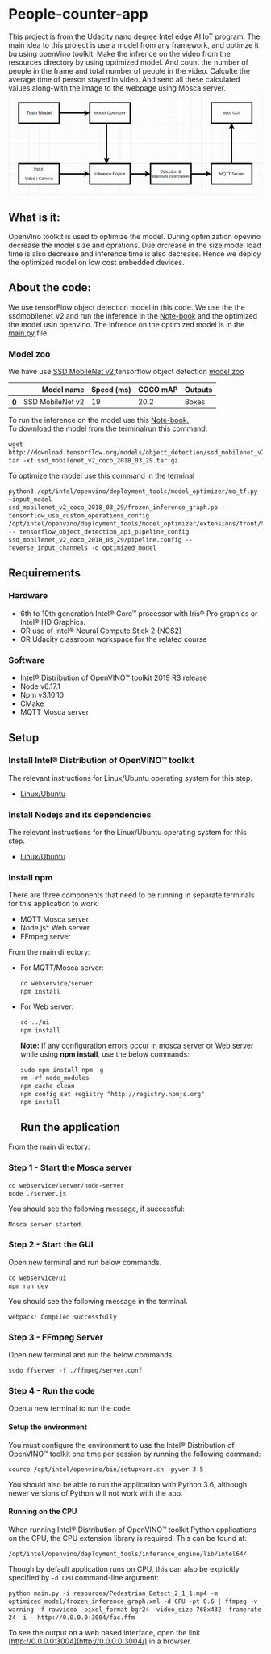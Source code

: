 # People-counter-app
This project is from the Udacity nano degree Intel edge AI IoT program. The main idea to this project is use a model from any framework, and optimze it bu using openVino toolkit. Make the infrence on the video from the resources directory by using optimized model. And count the number of people in the frame and total number of people in the video. Calculte the average time of person stayed in video. And send all these calculated values along-with the image to the webpage using Mosca server.
![Arch](./resources/peopl_counter_design_block.png)
## What is it:
OpenVino toolkit is used to optimize the model. During optimization opevino decrease the model size and oprations. Due drcrease in the size model load time is also decrease and inference time is also decrease. Hence we deploy the optimized model on low cost embedded devices.
## About the code:
We use tensorFlow object detection model in this code. We use the the ssdmobilenet_v2 and run the inference in the 
[Note-book](https://github.com/tensorflow/models/blob/master/research/object_detection/colab_tutorials/inference_from_saved_model_tf2_colab.ipynb) 
and the optimized the model usin openvino. The infrence on the optimized model is in the 
[main.py](https://github.com/Abdulrehmanghani/People-counter-app/blob/main/main.py) file.

### Model zoo
We have use [SSD MobileNet v2 ](http://download.tensorflow.org/models/object_detection/ssd_mobilenet_v2_coco_2018_03_29.tar.gz) tensorflow object detection [model zoo](https://github.com/tensorflow/models/blob/master/research/object_detection/g3doc/tf2_detection_zoo.md)

<table>
  <thead>
    <tr style="text-align: right;">
      <th></th>
      <th>Model name</th>
      <th>Speed (ms)</th>
      <th>COCO mAP</th>
      <th>Outputs</th>
    </tr>
  </thead>
  <tbody>
    <tr>
      <th>0</th>
      <td>SSD MobileNet v2</td>
      <td>19</td>
      <td>20.2</td>
      <td>Boxes</td> 
    </tr>
  </tbody>      
</table>

  To run the inference on the model use this [Note-book.](https://github.com/Abdulrehmanghani/People-counter-app/blob/main/inference_from_saved_model_tf2_colab.ipynb)</br>
  To download the model from the terminalrun this command:
  ```
  wget http://download.tensorflow.org/models/object_detection/ssd_mobilenet_v2_coco_2018_03_29.tar.gz
tar -xf ssd_mobilenet_v2_coco_2018_03_29.tar.gz
```
To optimize the model use this command in the terminal</br>  
  ```
python3 /opt/intel/openvino/deployment_tools/model_optimizer/mo_tf.py –input_model ssd_mobilenet_v2_coco_2018_03_29/frozen_inference_graph.pb --tensorflow_use_custom_operations_config /opt/intel/openvino/deployment_tools/model_optimizer/extensions/front/tf/ssd_v2_support.json -- tensorflow_object_detection_api_pipeline_config ssd_mobilenet_v2_coco_2018_03_29/pipeline.config -- reverse_input_channels -o optimized_model
  ```

## Requirements

### Hardware

* 6th to 10th generation Intel® Core™ processor with Iris® Pro graphics or Intel® HD Graphics.
* OR use of Intel® Neural Compute Stick 2 (NCS2)
* OR Udacity classroom workspace for the related course

### Software

*   Intel® Distribution of OpenVINO™ toolkit 2019 R3 release
*   Node v6.17.1
*   Npm v3.10.10
*   CMake
*   MQTT Mosca server
  
        
## Setup

### Install Intel® Distribution of OpenVINO™ toolkit

The relevant instructions for Linux/Ubuntu operating system for this step.

- [Linux/Ubuntu](./linux-setup.md)

### Install Nodejs and its dependencies

The relevant instructions for the Linux/Ubuntu operating system for this step.

- [Linux/Ubuntu](./linux-setup.md)

### Install npm

There are three components that need to be running in separate terminals for this application to work:

-   MQTT Mosca server 
-   Node.js* Web server
-   FFmpeg server
     
From the main directory:

* For MQTT/Mosca server:
   ```
   cd webservice/server
   npm install
   ```

* For Web server:
  ```
  cd ../ui
  npm install
  ```
  **Note:** If any configuration errors occur in mosca server or Web server while using **npm install**, use the below commands:
   ```
   sudo npm install npm -g 
   rm -rf node_modules
   npm cache clean
   npm config set registry "http://registry.npmjs.org"
   npm install
   ```
   ## Run the application

From the main directory:

### Step 1 - Start the Mosca server

```
cd webservice/server/node-server
node ./server.js
```

You should see the following message, if successful:
```
Mosca server started.
```

### Step 2 - Start the GUI

Open new terminal and run below commands.
```
cd webservice/ui
npm run dev
```

You should see the following message in the terminal.
```
webpack: Compiled successfully
```

### Step 3 - FFmpeg Server

Open new terminal and run the below commands.
```
sudo ffserver -f ./ffmpeg/server.conf
```

### Step 4 - Run the code

Open a new terminal to run the code. 

#### Setup the environment

You must configure the environment to use the Intel® Distribution of OpenVINO™ toolkit one time per session by running the following command:
```
source /opt/intel/openvino/bin/setupvars.sh -pyver 3.5
```

You should also be able to run the application with Python 3.6, although newer versions of Python will not work with the app.

#### Running on the CPU

When running Intel® Distribution of OpenVINO™ toolkit Python applications on the CPU, the CPU extension library is required. This can be found at: 

```
/opt/intel/openvino/deployment_tools/inference_engine/lib/intel64/
```

Though by default application runs on CPU, this can also be explicitly specified by ```-d CPU``` command-line argument:

```
python main.py -i resources/Pedestrian_Detect_2_1_1.mp4 -m optimized_model/frozen_inference_graph.xml -d CPU -pt 0.6 | ffmpeg -v warning -f rawvideo -pixel_format bgr24 -video_size 768x432 -framerate 24 -i - http://0.0.0.0:3004/fac.ffm
```
To see the output on a web based interface, open the link [http://0.0.0.0:3004](http://0.0.0.0:3004/) in a browser.

